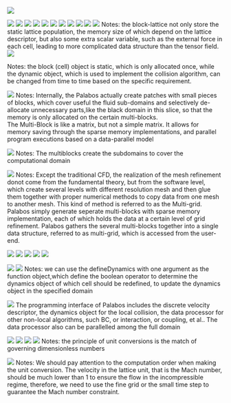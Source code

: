 ![](images/software%20architecture_2020-10-13-23-20-03.png)

![](images/software%20architecture_2020-10-13-23-24-13.png)
![](images/software%20architecture_2020-10-13-23-33-56.png)
![](images/software%20architecture_2020-10-13-23-37-10.png)
![](images/software%20architecture_2020-10-13-23-40-06.png)
![](images/software%20architecture_2020-10-13-23-40-55.png)
![](images/software%20architecture_2020-10-13-23-41-09.png)
![](images/software%20architecture_2020-10-13-23-41-38.png)
![](images/software%20architecture_2020-10-13-23-43-29.png)
![](images/software%20architecture_2020-10-13-23-45-02.png)
![](images/software%20architecture_2020-10-13-23-46-01.png)
![](images/software%20architecture_2020-10-13-23-47-40.png)
Notes: the block-lattice not only store the static lattice population, the memory size of which depend on the lattice descriptor, but also some extra scalar variable, such as the external force in each cell, leading to more complicated data structure than the tensor field. 
![](images/software%20architecture_2020-10-13-23-49-12.png)

Notes: the block (cell) object is static, which is only allocated once, while the dynamic object, which is used to implement the collision algorithm, can be changed from time to time based on the specific requirement.

![](images/software%20architecture_2020-10-13-23-57-40.png)
Notes: Internally, the Palabos actually create patches with small pieces of blocks, which cover useful the fluid sub-domains and selectively de-allocate unnecessary parts,like the black domain in this slice, so that the memory is only allocated on the certain multi-blocks.  
The Multi-Block is like a matrix, but not a simple matrix. It allows for memory saving through the sparse memory implementations, and parallel program executions based on a data-parallel model

![](images/software%20architecture_2020-10-14-00-05-08.png)
Notes: The multiblocks create the subdomains to cover the computational domain

![](images/software%20architecture_2020-10-14-00-07-09.png)
Notes:  Except the traditional CFD, the realization of the mesh refinement donot come from the fundamental theory, but from the software level, which create several levels with different resolution mesh and then glue them together with proper numerical methods to copy data from one mesh to another mesh. This kind of method is referred to as the Multi-grid. Palabos simply generate seperate multi-blocks with sparse memory implementation, each of which holds the data at a certain level of grid refinement. Palabos gathers the several multi-blocks together into a single data structure, referred to as multi-grid, which is accessed from the user-end. 

![](images/software%20architecture_2020-10-14-00-08-49.png)
![](images/software%20architecture_2020-10-14-00-22-51.png)
![](images/software%20architecture_2020-10-14-00-25-14.png)
![](images/software%20architecture_2020-10-14-00-27-01.png)
![](images/software%20architecture_2020-10-14-00-28-55.png)

![](images/software%20architecture_2020-10-14-09-08-19.png)
![](images/software%20architecture_2020-10-14-09-13-40.png)
Notes: we can use the defineDynamics with one argument as the function object,which define the boolean operator to determine the dynamics object of which cell should be redefined, to update the dynamics object in the specified domain

![](images/software%20architecture_2020-10-14-09-15-53.png)
The programming interface of Palabos includes the discrete velocity descriptor, the dynamics object for the local collision, the data processor for other non-local algorithms, such BC, or interaction, or coupling, et al.. The data processor also can be parallelled among the full domain

![](images/software%20architecture_2020-10-14-09-18-48.png)
![](images/software%20architecture_2020-10-14-09-32-37.png)
![](images/software%20architecture_2020-10-14-09-38-11.png)
![](images/software%20architecture_2020-10-14-09-44-30.png)
Notes: the principle of unit conversions is the match of governing dimensionless numbers

![](images/software%20architecture_2020-10-14-09-48-44.png)
Notes: We should pay attention to the computation order when making the unit conversion. The velocity in the lattice unit, that is the Mach number, should be much lower than 1 to ensure the flow in the incompressible regime, therefore, we need to use the fine grid or the small time step to guarantee the Mach number constraint.
